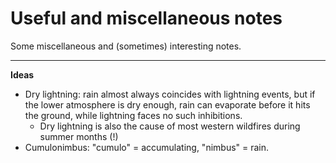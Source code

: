 # Useful and miscellaneous notes

Some miscellaneous and (sometimes) interesting notes.

---

**Ideas**

- Dry lightning: rain almost always coincides with lightning events, but if the lower atmosphere is dry enough, rain can evaporate before it hits the ground, while lightning faces no such inhibitions. 
	- Dry lightning is also the cause of most western wildfires during summer months (!)
- Cumulonimbus: "cumulo" = accumulating, "nimbus" = rain.